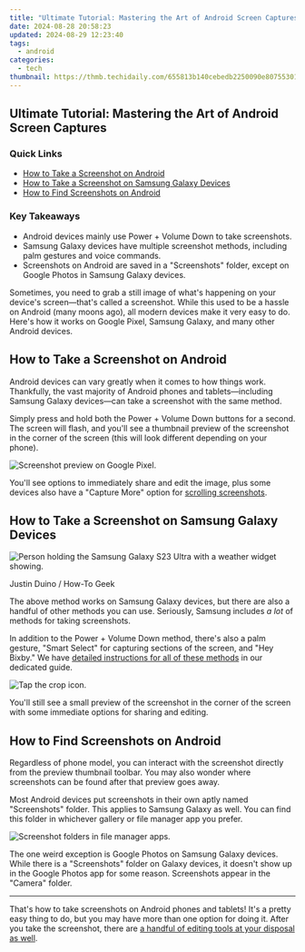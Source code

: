 ```yaml
---
title: "Ultimate Tutorial: Mastering the Art of Android Screen Captures"
date: 2024-08-28 20:58:23
updated: 2024-08-29 12:23:40
tags:
  - android
categories:
  - tech
thumbnail: https://thmb.techidaily.com/655813b140cebedb2250090e80755301611474980aff8421c8d4c222923ee3bc.jpg
---
```


## Ultimate Tutorial: Mastering the Art of Android Screen Captures

### Quick Links

* [How to Take a Screenshot on Android](https://facebook.techidaily.com/a-social-media-giant-persists-unraveling-the-facebook-phenomenon/)
* [How to Take a Screenshot on Samsung Galaxy Devices](https://tech-haven.techidaily.com/how-to-take-screenshots-in-windows/)
* [How to Find Screenshots on Android](https://facebook.techidaily.com/end-buffering-blues-10-tactics-for-fb-video-troubleshooting/)

### Key Takeaways

* Android devices mainly use Power + Volume Down to take screenshots.
* Samsung Galaxy devices have multiple screenshot methods, including palm gestures and voice commands.
* Screenshots on Android are saved in a "Screenshots" folder, except on Google Photos in Samsung Galaxy devices.

 Sometimes, you need to grab a still image of what's happening on your device's screen—that's called a screenshot. While this used to be a hassle on Android (many moons ago), all modern devices make it very easy to do. Here's how it works on Google Pixel, Samsung Galaxy, and many other Android devices.

##  How to Take a Screenshot on Android

 Android devices can vary greatly when it comes to how things work. Thankfully, the vast majority of Android phones and tablets—including Samsung Galaxy devices—can take a screenshot with the same method.

 Simply press and hold both the Power + Volume Down buttons for a second. The screen will flash, and you'll see a thumbnail preview of the screenshot in the corner of the screen (this will look different depending on your phone).

![Screenshot preview on Google Pixel.](https://static1.howtogeekimages.com/wordpress/wp-content/uploads/2024/04/screenshot_20240411-163223.png) 

 You'll see options to immediately share and edit the image, plus some devices also have a "Capture More" option for [scrolling screenshots](https://win-amazing.techidaily.com/downloading-the-linksys-ae1200-driver-made-easy-and-quick-for-all-users/).

##  How to Take a Screenshot on Samsung Galaxy Devices

![Person holding the Samsung Galaxy S23 Ultra with a weather widget showing.](https://static1.howtogeekimages.com/wordpress/wp-content/uploads/2024/01/52664422115_ee825200bd_k.jpg) 

Justin Duino / How-To Geek

 The above method works on Samsung Galaxy devices, but there are also a handful of other methods you can use. Seriously, Samsung includes _a lot_ of methods for taking screenshots.

 In addition to the Power + Volume Down method, there's also a palm gesture, "Smart Select" for capturing sections of the screen, and "Hey Bixby." We have [detailed instructions for all of these methods](https://visual-screen-recording.techidaily.com/gamers-guides-essential-tips-for-recording-riveting-races/) in our dedicated guide.

![Tap the crop icon.](https://static1.howtogeekimages.com/wordpress/wp-content/uploads/2023/09/screenshot_20230912_164407a_settings.jpg) 

 You'll still see a small preview of the screenshot in the corner of the screen with some immediate options for sharing and editing.

##  How to Find Screenshots on Android

 Regardless of phone model, you can interact with the screenshot directly from the preview thumbnail toolbar. You may also wonder where screenshots can be found after that preview goes away.

 Most Android devices put screenshots in their own aptly named "Screenshots" folder. This applies to Samsung Galaxy as well. You can find this folder in whichever gallery or file manager app you prefer.

![Screenshot folders in file manager apps.](https://static1.howtogeekimages.com/wordpress/wp-content/uploads/2024/04/2024-04-11_16-39-29.png) 

 The one weird exception is Google Photos on Samsung Galaxy devices. While there is a "Screenshots" folder on Galaxy devices, it doesn't show up in the Google Photos app for some reason. Screenshots appear in the "Camera" folder.

---

 That's how to take screenshots on Android phones and tablets! It's a pretty easy thing to do, but you may have more than one option for doing it. After you take the screenshot, there are [a handful of editing tools at your disposal as well](https://win-amazing.techidaily.com/downloading-the-linksys-ae1200-driver-made-easy-and-quick-for-all-users/).

<ins class="adsbygoogle"
     style="display:block"
     data-ad-format="autorelaxed"
     data-ad-client="ca-pub-7571918770474297"
     data-ad-slot="1223367746"></ins>



<ins class="adsbygoogle"
     style="display:block"
     data-ad-client="ca-pub-7571918770474297"
     data-ad-slot="8358498916"
     data-ad-format="auto"
     data-full-width-responsive="true"></ins>
